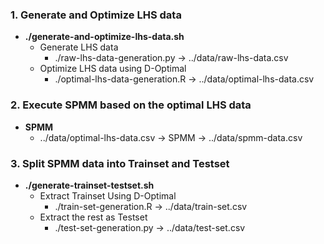 ### 1. Generate and Optimize LHS data

- **./generate-and-optimize-lhs-data.sh**
    - Generate LHS data
        - ./raw-lhs-data-generation.py → ../data/raw-lhs-data.csv
    - Optimize LHS data using D-Optimal
        - ./optimal-lhs-data-generation.R → ../data/optimal-lhs-data.csv

### 2. Execute SPMM based on the optimal LHS data

- **SPMM**
    - ../data/optimal-lhs-data.csv → SPMM → ../data/spmm-data.csv

### 3. Split SPMM data into Trainset and Testset

- **./generate-trainset-testset.sh**
    - Extract Trainset Using D-Optimal
        - ./train-set-generation.R → ../data/train-set.csv
    - Extract the rest as Testset
        - ./test-set-generation.py → ../data/test-set.csv
